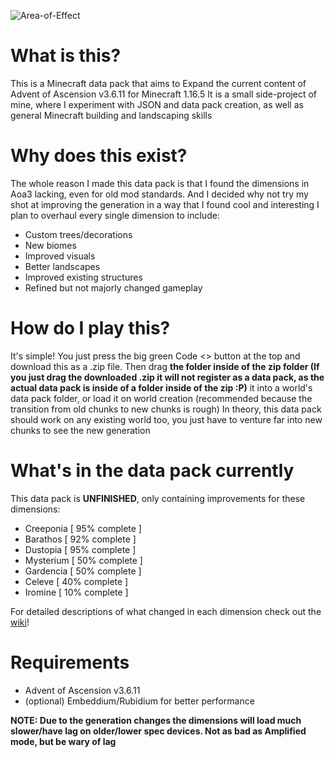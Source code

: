 ![Area-of-Effect](https://github.com/user-attachments/assets/a303c453-656d-4cfc-b8aa-36d0e6651f89)

# What is this?
This is a Minecraft data pack that aims to Expand the current content of Advent of Ascension v3.6.11 for Minecraft 1.16.5
It is a small side-project of mine, where I experiment with JSON and data pack creation, as well as general Minecraft building and landscaping skills

# Why does this exist?
The whole reason I made this data pack is that I found the dimensions in Aoa3 lacking, even for old mod standards. And I decided why not try my shot at improving the generation in a way that I found cool and interesting
I plan to overhaul every single dimension to include:
- Custom trees/decorations
- New biomes
- Improved visuals
- Better landscapes
- Improved existing structures
- Refined but not majorly changed gameplay

# How do I play this?
It's simple! You just press the big green Code <> button at the top and download this as a .zip file. 
Then drag **the folder inside of the zip folder (If you just drag the downloaded .zip it will not register as a data pack, as the actual data pack is inside of a folder inside of the zip :P)** it into a world's data pack folder, or load it on world creation (recommended because the transition from old chunks to new chunks is rough)
In theory, this data pack should work on any existing world too, you just have to venture far into new chunks to see the new generation

# What's in the data pack currently
This data pack is **UNFINISHED**, only containing improvements for these dimensions:
* Creeponia [ 95% complete ]
* Barathos [ 92% complete ]
* Dustopia [ 95% complete ]
* Mysterium [ 50% complete ]
* Gardencia [ 50% complete ]
* Celeve [ 40% complete ]
* Iromine [ 10% complete ]

For detailed descriptions of what changed in each dimension check out the [wiki](https://github.com/MateussDev-backrooms/AdventOfExpansion/wiki)! 

# Requirements
- Advent of Ascension v3.6.11
- (optional) Embeddium/Rubidium for better performance

**NOTE: Due to the generation changes the dimensions will load much slower/have lag on older/lower spec devices. Not as bad as Amplified mode, but be wary of lag**
